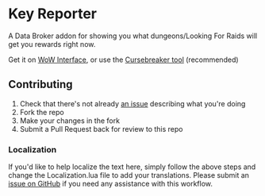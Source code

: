 Key Reporter
====================

A Data Broker addon for showing you what dungeons/Looking For Raids will get you rewards right now.

Get it on [WoW Interface](https://www.wowinterface.com/downloads/info25711-KeyReporter), or use the [Cursebreaker tool](https://github.com/AcidWeb/CurseBreaker) (recommended)

## Contributing

1. Check that there's not already [an issue](https://github.com/icbat/key-reporter/issues) describing what you're doing
1. Fork the repo
1. Make your changes in the fork
1. Submit a Pull Request back for review to this repo

### Localization

If you'd like to help localize the text here, simply follow the above steps and change the Localization.lua file to add your translations. Please submit an [issue on GitHub](https://github.com/icbat/key-reporter/issues) if you need any assistance with this workflow.
